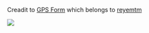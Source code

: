 

Creadit to <a href="https://github.com/aogdp/gpsform/blob/gh-pages/README.md">GPS Form</a> which belongs to <a href="https://github.com/reyemtm">reyemtm</a>

<img src="https://raw.githubusercontent.com/aogdp/gpsform/gh-pages/img/gpsform.png"></img>
